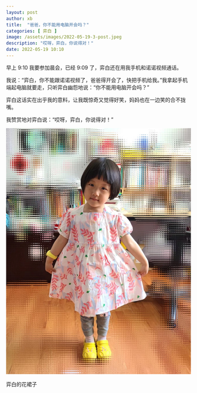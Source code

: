 ```yaml
---
layout: post
author: xb
title:  "爸爸，你不能用电脑开会吗？"
categories: [ 弈白 ]
image: /assets/images/2022-05-19-3-post.jpeg
description: "哎呀，弈白，你说得对！"
date: 2022-05-19 10:10
---
```



早上 9:10 我要参加晨会，已经 9:09 了，弈白还在用我手机和诺诺视频通话。

我说：“弈白，你不能跟诺诺视频了，爸爸得开会了，快把手机给我。”我拿起手机端起电脑就要走，只听弈白幽怨地说：“你不能用电脑开会吗？”

弈白这话实在出乎我的意料，让我既惊奇又觉得好笑，妈妈也在一边笑的合不拢嘴。

我赞赏地对弈白说：“哎呀，弈白，你说得对！”

<div class="img">
   <img src="/assets/images/2022-05-19-3.jpeg">
   <p>弈白的花裙子</p>
</div>